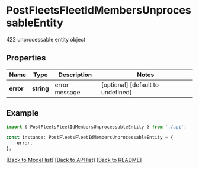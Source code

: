 # PostFleetsFleetIdMembersUnprocessableEntity

422 unprocessable entity object

## Properties

Name | Type | Description | Notes
------------ | ------------- | ------------- | -------------
**error** | **string** | error message | [optional] [default to undefined]

## Example

```typescript
import { PostFleetsFleetIdMembersUnprocessableEntity } from './api';

const instance: PostFleetsFleetIdMembersUnprocessableEntity = {
    error,
};
```

[[Back to Model list]](../README.md#documentation-for-models) [[Back to API list]](../README.md#documentation-for-api-endpoints) [[Back to README]](../README.md)
